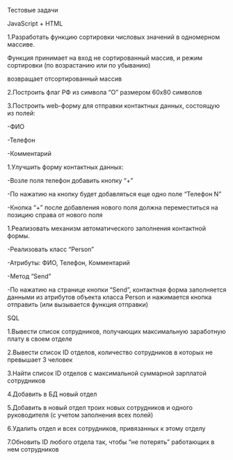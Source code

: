 Тестовые задачи

JavaScript + HTML

1.Разработать функцию сортировки числовых значений в одномерном массиве.

Функция принимает на вход не сортированный массив, и режим сортировки (по возрастанию или по убыванию) 

возвращает отсортированный массив

2.Построить флаг РФ из символа “О” размером 60х80 символов

3.Построить web-форму для отправки контактных данных, состоящую из полей:

-ФИО

-Телефон

-Комментарий

1.Улучшить форму контактных данных:

-Возле поля телефон добавить кнопку “+”

-По нажатию на кнопку будет добавляться еще одно поле “Телефон N”

-Кнопка “+” после добавления нового поля должна переместиться на позицию справа от нового поля

1.Реализовать механизм автоматического заполнения контактной формы.

-Реализовать класс “Person” 

-Атрибуты: ФИО, Телефон, Комментарий 

-Метод “Send”

-По нажатию на странице кнопки “Send”, контактная форма заполняется данными из атрибутов объекта класса Person и нажимается кнопка отправить (или вызывается функция отправки)
 
SQL

1.Вывести список сотрудников, получающих максимальную заработную плату в своем отделе

2.Вывести список ID отделов, количество сотрудников в которых не превышает 3 человек

3.Найти список ID отделов с максимальной суммарной зарплатой сотрудников

4.Добавить в БД новый отдел

5.Добавить в новый отдел троих новых сотрудников и одного руководителя (с учетом заполнения всех полей)

6.Удалить отдел и всех сотрудников, привязанных к этому отделу

7.Обновить ID любого отдела так, чтобы “не потерять” работающих в нем сотрудников

